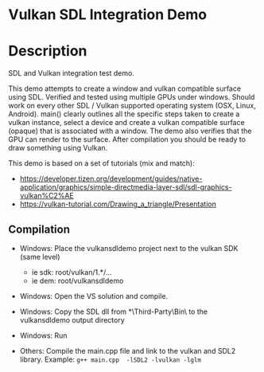Vulkan SDL Integration Demo
=======================

# Description

SDL and Vulkan integration test demo.

This demo attempts to create a window and vulkan compatible surface using SDL.
Verified and tested using multiple GPUs under windows.
Should work on every other SDL / Vulkan supported operating system (OSX, Linux, Android).
main() clearly outlines all the specific steps taken to create a vulkan instance, select a device and create a vulkan compatible surface (opaque) that is associated with a window. The demo also verifies that the GPU can render to the surface.
After compilation you should be ready to draw something using Vulkan.

This demo is based on a set of tutorials (mix and match):

- https://developer.tizen.org/development/guides/native-application/graphics/simple-directmedia-layer-sdl/sdl-graphics-vulkan%C2%AE
- https://vulkan-tutorial.com/Drawing_a_triangle/Presentation

## Compilation

- Windows: Place the vulkansdldemo project next to the vulkan SDK (same level)
	- ie sdk: root/vulkan/1.*/...
	- ie dem: root/vulkansdldemo
- Windows: Open the VS solution and compile.
- Windows: Copy the SDL dll from *\Third-Party\Bin\ to the vulkansdldemo output directory
- Windows: Run

- Others: Compile the main.cpp file and link to the vulkan and SDL2 library. 
Example: `g++ main.cpp  -lSDL2 -lvulkan -lglm`
